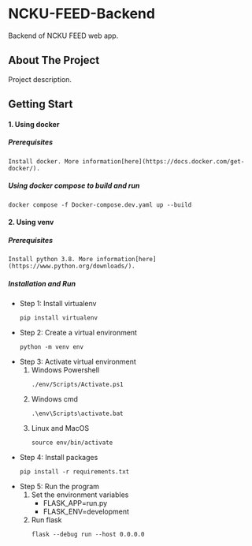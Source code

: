 # NCKU-FEED-Backend

Backend of NCKU FEED web app.

## About The Project

Project description.

## Getting Start

#### 1. Using docker

##### Prerequisites

    Install docker. More information[here](https://docs.docker.com/get-docker/).

##### Using docker compose to build and run

```
docker compose -f Docker-compose.dev.yaml up --build
```

#### 2. Using venv

##### Prerequisites

    Install python 3.8. More information[here](https://www.python.org/downloads/).

##### Installation and Run

* Step 1: Install virtualenv
  ```
  pip install virtualenv
  ```
* Step 2: Create a virtual environment
  ```
  python -m venv env
  ```
* Step 3: Activate virtual environment
  1. Windows Powershell
     ```
     ./env/Scripts/Activate.ps1
     ```
  2. Windows cmd
     ```
     .\env\Scripts\activate.bat
     ```
  3. Linux and MacOS
     ```
     source env/bin/activate
     ```
* Step 4: Install packages
  ```
  pip install -r requirements.txt
  ```
* Step 5: Run the program
  1. Set the environment variables
     * FLASK_APP=run.py
     * FLASK_ENV=development
  2. Run flask
     ```
     flask --debug run --host 0.0.0.0
     ```
